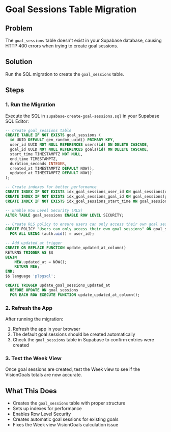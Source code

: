 # Goal Sessions Table Migration

## Problem
The `goal_sessions` table doesn't exist in your Supabase database, causing HTTP 400 errors when trying to create goal sessions.

## Solution
Run the SQL migration to create the `goal_sessions` table.

## Steps

### 1. Run the Migration
Execute the SQL in `supabase-create-goal-sessions.sql` in your Supabase SQL Editor:

```sql
-- Create goal_sessions table
CREATE TABLE IF NOT EXISTS goal_sessions (
  id UUID DEFAULT gen_random_uuid() PRIMARY KEY,
  user_id UUID NOT NULL REFERENCES users(id) ON DELETE CASCADE,
  goal_id UUID NOT NULL REFERENCES goals(id) ON DELETE CASCADE,
  start_time TIMESTAMPTZ NOT NULL,
  end_time TIMESTAMPTZ,
  duration_seconds INTEGER,
  created_at TIMESTAMPTZ DEFAULT NOW(),
  updated_at TIMESTAMPTZ DEFAULT NOW()
);

-- Create indexes for better performance
CREATE INDEX IF NOT EXISTS idx_goal_sessions_user_id ON goal_sessions(user_id);
CREATE INDEX IF NOT EXISTS idx_goal_sessions_goal_id ON goal_sessions(goal_id);
CREATE INDEX IF NOT EXISTS idx_goal_sessions_start_time ON goal_sessions(start_time);

-- Enable Row Level Security (RLS)
ALTER TABLE goal_sessions ENABLE ROW LEVEL SECURITY;

-- Create RLS policy to ensure users can only access their own goal sessions
CREATE POLICY "Users can only access their own goal sessions" ON goal_sessions
  FOR ALL USING (auth.uid() = user_id);

-- Add updated_at trigger
CREATE OR REPLACE FUNCTION update_updated_at_column()
RETURNS TRIGGER AS $$
BEGIN
    NEW.updated_at = NOW();
    RETURN NEW;
END;
$$ language 'plpgsql';

CREATE TRIGGER update_goal_sessions_updated_at 
  BEFORE UPDATE ON goal_sessions 
  FOR EACH ROW EXECUTE FUNCTION update_updated_at_column();
```

### 2. Refresh the App
After running the migration:
1. Refresh the app in your browser
2. The default goal sessions should be created automatically
3. Check the `goal_sessions` table in Supabase to confirm entries were created

### 3. Test the Week View
Once goal sessions are created, test the Week view to see if the VisionGoals totals are now accurate.

## What This Does
- Creates the `goal_sessions` table with proper structure
- Sets up indexes for performance
- Enables Row Level Security
- Creates automatic goal sessions for existing goals
- Fixes the Week view VisionGoals calculation issue
